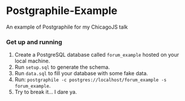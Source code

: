 # Postgraphile-Example
An example of Postgraphile for my ChicagoJS talk

### Get up and running
1. Create a PostgreSQL database called `forum_example` hosted on your local machine.
2. Run `setup.sql` to generate the schema.
3. Run `data.sql` to fill your database with some fake data. 
4. Run: `postgraphile -c postgres://localhost/forum_example -s forum_example`.
5. Try to break it... I dare ya.
